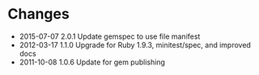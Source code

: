 # Changes

* 2015-07-07 2.0.1 Update gemspec to use file manifest
* 2012-03-17 1.1.0 Upgrade for Ruby 1.9.3, minitest/spec, and improved docs
* 2011-10-08 1.0.6 Update for gem publishing
